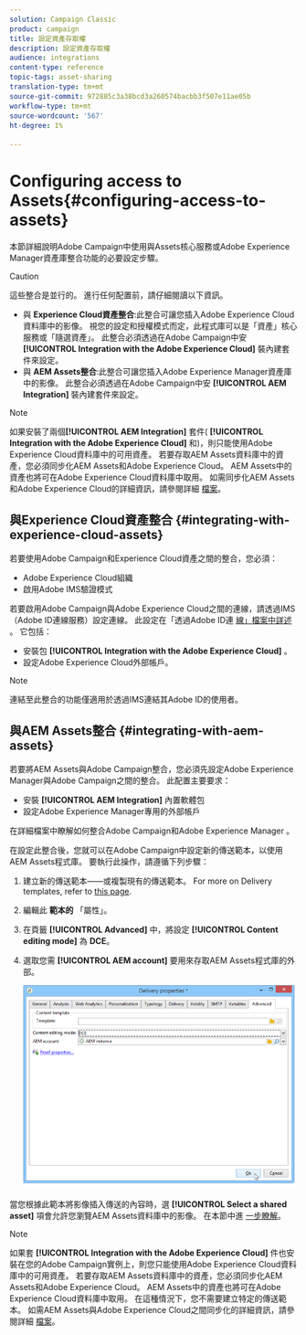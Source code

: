 ```yaml
---
solution: Campaign Classic
product: campaign
title: 設定資產存取權
description: 設定資產存取權
audience: integrations
content-type: reference
topic-tags: asset-sharing
translation-type: tm+mt
source-git-commit: 972885c3a38bcd3a260574bacbb3f507e11ae05b
workflow-type: tm+mt
source-wordcount: '567'
ht-degree: 1%

---
```



# Configuring access to Assets{#configuring-access-to-assets}

本節詳細說明Adobe Campaign中使用與Assets核心服務或Adobe Experience Manager資產庫整合功能的必要設定步驟。

>[!CAUTION]
>
>這些整合是並行的。 進行任何配置前，請仔細閱讀以下資訊。

* 與 **Experience Cloud資產整合**:此整合可讓您插入Adobe Experience Cloud資料庫中的影像。 視您的設定和授權模式而定，此程式庫可以是「資產」核心服務或「隨選資產」。 此整合必須透過在Adobe Campaign中安 **[!UICONTROL Integration with the Adobe Experience Cloud]** 裝內建套件來設定。
* 與 **AEM Assets整合**:此整合可讓您插入Adobe Experience Manager資產庫中的影像。 此整合必須透過在Adobe Campaign中安 **[!UICONTROL AEM Integration]** 裝內建套件來設定。

>[!NOTE]
>
>如果安裝了兩個&#x200B;**[!UICONTROL AEM Integration]** 套件( **[!UICONTROL Integration with the Adobe Experience Cloud]** 和)，則只能使用Adobe Experience Cloud資料庫中的可用資產。 若要存取AEM Assets資料庫中的資產，您必須同步化AEM Assets和Adobe Experience Cloud。 AEM Assets中的資產也將可在Adobe Experience Cloud資料庫中取用。 如需同步化AEM Assets和Adobe Experience Cloud的詳細資訊，請參閱詳細 [檔案](https://docs.adobe.com/docs/en/aod/overview/collaborating/aem-assets-aod-sync.html)。

## 與Experience Cloud資產整合 {#integrating-with-experience-cloud-assets}

若要使用Adobe Campaign和Experience Cloud資產之間的整合，您必須：

* Adobe Experience Cloud組織
* 啟用Adobe IMS驗證模式

若要啟用Adobe Campaign與Adobe Experience Cloud之間的連線，請透過IMS（Adobe ID連線服務）設定連線。 此設定在「透過Adobe ID連 [線」檔案中詳述](../../integrations/using/about-adobe-id.md) 。 它包括：

* 安裝包 **[!UICONTROL Integration with the Adobe Experience Cloud]** 。
* 設定Adobe Experience Cloud外部帳戶。

>[!NOTE]
>
>連結至此整合的功能僅適用於透過IMS連結其Adobe ID的使用者。

## 與AEM Assets整合 {#integrating-with-aem-assets}

若要將AEM Assets與Adobe Campaign整合，您必須先設定Adobe Experience Manager與Adobe Campaign之間的整合。 此配置主要要求：

* 安裝 **[!UICONTROL AEM Integration]** 內置軟體包
* 設定Adobe Experience Manager專用的外部帳戶

在詳細檔案中瞭解如何整合Adobe Campaign和Adobe Experience Manager [](../../integrations/using/about-adobe-experience-manager.md)。

在設定此整合後，您就可以在Adobe Campaign中設定新的傳送範本，以使用AEM Assets程式庫。 要執行此操作，請遵循下列步驟：

1. 建立新的傳送範本——或複製現有的傳送範本。 For more on Delivery templates, refer to [this page](../../delivery/using/about-templates.md).
1. 編輯此 **範本的** 「屬性」。
1. 在頁籤 **[!UICONTROL Advanced]** 中，將設定 **[!UICONTROL Content editing mode]** 為 **DCE**。
1. 選取您需 **[!UICONTROL AEM account]** 要用來存取AEM Assets程式庫的外部。

   ![](assets/dam_aem_assets1.png)

當您根據此範本將影像插入傳送的內容時，選 **[!UICONTROL Select a shared asset]** 項會允許您瀏覽AEM Assets資料庫中的影像。 在本節中進 [一步瞭解](../../integrations/using/inserting-a-shared-asset.md)。

>[!NOTE]
>
>如果套 **[!UICONTROL Integration with the Adobe Experience Cloud]** 件也安裝在您的Adobe Campaign實例上，則您只能使用Adobe Experience Cloud資料庫中的可用資產。 若要存取AEM Assets資料庫中的資產，您必須同步化AEM Assets和Adobe Experience Cloud。 AEM Assets中的資產也將可在Adobe Experience Cloud資料庫中取用。 在這種情況下，您不需要建立特定的傳送範本。 如需AEM Assets與Adobe Experience Cloud之間同步化的詳細資訊，請參閱詳細 [檔案](https://docs.adobe.com/docs/en/aod/overview/collaborating/aem-assets-aod-sync.html)。

